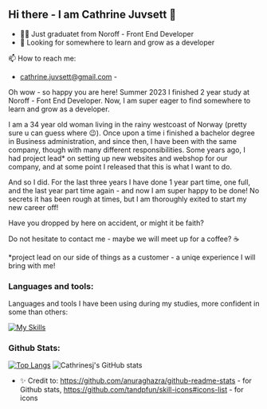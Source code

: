 ## Hi there - I am Cathrine Juvsett 👋

- 👩‍🎓 Just graduatet from Noroff - Front End Developer
- 🌱 Looking for somewhere to learn and grow as a developer


📫 How to reach me: 
- cathrine.juvsett@gmail.com
-[](www.linkedin.com/in/cathrine-sleire-juvsett-a2816291 "My LinkedIn profile")

Oh wow - so happy you are here! Summer 2023 I finished 2 year study at Noroff - Font End Developer.
Now, I am super eager to find somewhere to learn and grow as a developer.

I am a 34 year old woman living in the rainy westcoast of Norway (pretty sure u can guess where 😉).
Once upon a time i finished a bachelor degree in Business administration, and since then, I have been with the same company,
though with many different responsibilities. Some years ago, I had project lead* on setting up new websites and webshop for our company,
and at some point I released that this is what I want to do. 

And so I did. For the last three years I have done 1 year part time, one full, and the last year part time again - and now I am super happy to be done!
No secrets it has been rough at times, but I am thoroughly exited to start my new career off!

Have you dropped by here on accident, or might it be faith?

Do not hesitate to contact me - maybe we will meet up for a coffee? ☕

*project lead on our side of things as a customer - a uniqe experience I will bring with me!

### Languages and tools: 

Languages and tools I have been using during my studies, more confident in some than others:

[![My Skills](https://skillicons.dev/icons?i=html,css,js,bootstrap,react,wordpress,vscode,xd,github&perline=3)](https://skillicons.dev)

### Github Stats:

[![Top Langs](https://github-readme-stats.vercel.app/api/top-langs/?username=cathrinesj&layout=donut-vertical)](https://github.com/anuraghazra/github-readme-stats) ![Cathrinesj's GitHub stats](https://github-readme-stats.vercel.app/api?username=cathrinesj&show_icons=true&theme=tokyonight) 


- ✨ Credit to: https://github.com/anuraghazra/github-readme-stats - for Github stats, https://github.com/tandpfun/skill-icons#icons-list - for icons
